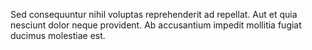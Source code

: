 Sed consequuntur nihil voluptas reprehenderit ad repellat. Aut et quia nesciunt dolor neque provident. Ab accusantium impedit mollitia fugiat ducimus molestiae est.